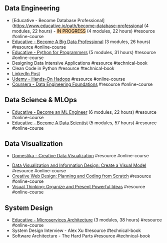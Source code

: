 ## Data Engineering
* [Educative - Become Database Professional](https://www.educative.io/path/become-database-professional (4 modules, 22 hours) - <mark style="background: #FFB86CA6;">IN PROGRESS</mark> (4 modules, 22 hours) #resource #online-course 
* [Educative - Become A Big Data Professional](https://www.educative.io/path/become-a-big-data-professional) (3 modules, 26 hours) #resource #online-course 
* [Educative - Python for Programmers](https://www.educative.io/path/python-for-programmers) (5 modules, 31 hours) #resource #online-course 
* Designing Data Intensive Applications #resource #technical-book 
* Clean Code in Python #resource #technical-book 
* [LinkedIn Post](https://www.linkedin.com/posts/benjaminrogojan_are-you-trying-to-learn-about-data-engineering-activity-7065536405120159744-AlLj?utm_source=share&utm_medium=member_desktop)
* [Udemy - Hands-On Hadoop](https://www.udemy.com/course/the-ultimate-hands-on-hadoop-tame-your-big-data/) #resource #online-course 
* [Coursera - Data Engineering Foundations](https://www.coursera.org/specializations/data-engineering-foundations) #resource #online-course  

## Data Science & MLOps
* [Educative - Become an ML Engineer](https://www.educative.io/path/become-a-machine-learning-engineer) (6 modules, 22 hours) #resource #online-course 
* [Educative - Become A Data Scientist](https://www.educative.io/path/become-a-data-scientist) (5 modules, 57 hours) #resource #online-course 

## Data Visualization
* [Domestika - Creative Data Visualization](https://www.domestika.org/en/courses/4217-creative-data-visualization-for-narrative-designs) #resource #online-course 
- [Data Visualization and Information Design: Create a Visual Model](https://www.domestika.org/en/courses/2495-data-visualization-and-information-design-create-a-visual-model) #resource #online-course 
- [Creative Web Design: Planning and Coding from Scratch](https://www.domestika.org/en/courses/2309-creative-web-design-planning-and-coding-from-scratch) #resource #online-course 
- [Visual Thinking: Organize and Present Powerful Ideas](https://www.domestika.org/en/courses/3825-visual-thinking-organize-and-present-powerful-ideas) #resource #online-course 

## System Design
* [Educative - Microservices Architecture](https://www.educative.io/path/microservices-architecture) (3 modules, 38 hours) #resource #online-course
* System Design Interview - Alex Xu #resource #technical-book
* Software Architecture - The Hard Parts #resource #technical-book 

